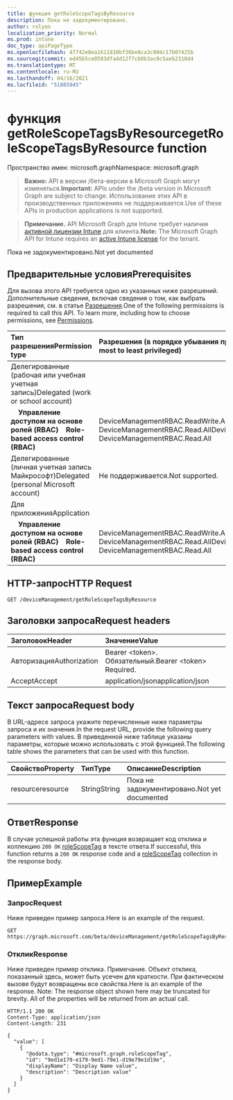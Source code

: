 ```yaml
---
title: функция getRoleScopeTagsByResource
description: Пока не задокументировано.
author: rolyon
localization_priority: Normal
ms.prod: intune
doc_type: apiPageType
ms.openlocfilehash: 47742e8ea1611810bf36be8ca3c004c17b07425b
ms.sourcegitcommit: ed45b5ce0583dfa4d12f7cb0b3ac0c5aeb2318d4
ms.translationtype: MT
ms.contentlocale: ru-RU
ms.lasthandoff: 04/16/2021
ms.locfileid: "51865945"
---
```

# <a name="getrolescopetagsbyresource-function"></a><span data-ttu-id="6f92c-103">функция getRoleScopeTagsByResource</span><span class="sxs-lookup"><span data-stu-id="6f92c-103">getRoleScopeTagsByResource function</span></span>

<span data-ttu-id="6f92c-104">Пространство имен: microsoft.graph</span><span class="sxs-lookup"><span data-stu-id="6f92c-104">Namespace: microsoft.graph</span></span>

> <span data-ttu-id="6f92c-105">**Важно:** API в версии /бета-версии в Microsoft Graph могут изменяться.</span><span class="sxs-lookup"><span data-stu-id="6f92c-105">**Important:** APIs under the /beta version in Microsoft Graph are subject to change.</span></span> <span data-ttu-id="6f92c-106">Использование этих API в производственных приложениях не поддерживается.</span><span class="sxs-lookup"><span data-stu-id="6f92c-106">Use of these APIs in production applications is not supported.</span></span>

> <span data-ttu-id="6f92c-107">**Примечание.** API Microsoft Graph для Intune требует наличия [активной лицензии Intune](https://go.microsoft.com/fwlink/?linkid=839381) для клиента.</span><span class="sxs-lookup"><span data-stu-id="6f92c-107">**Note:** The Microsoft Graph API for Intune requires an [active Intune license](https://go.microsoft.com/fwlink/?linkid=839381) for the tenant.</span></span>

<span data-ttu-id="6f92c-108">Пока не задокументировано.</span><span class="sxs-lookup"><span data-stu-id="6f92c-108">Not yet documented</span></span>
## <a name="prerequisites"></a><span data-ttu-id="6f92c-109">Предварительные условия</span><span class="sxs-lookup"><span data-stu-id="6f92c-109">Prerequisites</span></span>
<span data-ttu-id="6f92c-p102">Для вызова этого API требуется одно из указанных ниже разрешений. Дополнительные сведения, включая сведения о том, как выбрать разрешения, см. в статье [Разрешения](/graph/permissions-reference).</span><span class="sxs-lookup"><span data-stu-id="6f92c-p102">One of the following permissions is required to call this API. To learn more, including how to choose permissions, see [Permissions](/graph/permissions-reference).</span></span>

|<span data-ttu-id="6f92c-112">Тип разрешения</span><span class="sxs-lookup"><span data-stu-id="6f92c-112">Permission type</span></span>|<span data-ttu-id="6f92c-113">Разрешения (в порядке убывания привилегий)</span><span class="sxs-lookup"><span data-stu-id="6f92c-113">Permissions (from most to least privileged)</span></span>|
|:---|:---|
|<span data-ttu-id="6f92c-114">Делегированные (рабочая или учебная учетная запись)</span><span class="sxs-lookup"><span data-stu-id="6f92c-114">Delegated (work or school account)</span></span>||
| <span data-ttu-id="6f92c-115">&nbsp; &nbsp; **Управление доступом на основе ролей (RBAC)**</span><span class="sxs-lookup"><span data-stu-id="6f92c-115">&nbsp; &nbsp; **Role-based access control (RBAC)**</span></span> | <span data-ttu-id="6f92c-116">DeviceManagementRBAC.ReadWrite.All, DeviceManagementRBAC.Read.All</span><span class="sxs-lookup"><span data-stu-id="6f92c-116">DeviceManagementRBAC.ReadWrite.All, DeviceManagementRBAC.Read.All</span></span>|
|<span data-ttu-id="6f92c-117">Делегированные (личная учетная запись Майкрософт)</span><span class="sxs-lookup"><span data-stu-id="6f92c-117">Delegated (personal Microsoft account)</span></span>|<span data-ttu-id="6f92c-118">Не поддерживается.</span><span class="sxs-lookup"><span data-stu-id="6f92c-118">Not supported.</span></span>|
|<span data-ttu-id="6f92c-119">Для приложения</span><span class="sxs-lookup"><span data-stu-id="6f92c-119">Application</span></span>||
| <span data-ttu-id="6f92c-120">&nbsp; &nbsp; **Управление доступом на основе ролей (RBAC)**</span><span class="sxs-lookup"><span data-stu-id="6f92c-120">&nbsp; &nbsp; **Role-based access control (RBAC)**</span></span> | <span data-ttu-id="6f92c-121">DeviceManagementRBAC.ReadWrite.All, DeviceManagementRBAC.Read.All</span><span class="sxs-lookup"><span data-stu-id="6f92c-121">DeviceManagementRBAC.ReadWrite.All, DeviceManagementRBAC.Read.All</span></span>|

## <a name="http-request"></a><span data-ttu-id="6f92c-122">HTTP-запрос</span><span class="sxs-lookup"><span data-stu-id="6f92c-122">HTTP Request</span></span>
<!-- {
  "blockType": "ignored"
}
-->
``` http
GET /deviceManagement/getRoleScopeTagsByResource
```

## <a name="request-headers"></a><span data-ttu-id="6f92c-123">Заголовки запроса</span><span class="sxs-lookup"><span data-stu-id="6f92c-123">Request headers</span></span>
|<span data-ttu-id="6f92c-124">Заголовок</span><span class="sxs-lookup"><span data-stu-id="6f92c-124">Header</span></span>|<span data-ttu-id="6f92c-125">Значение</span><span class="sxs-lookup"><span data-stu-id="6f92c-125">Value</span></span>|
|:---|:---|
|<span data-ttu-id="6f92c-126">Авторизация</span><span class="sxs-lookup"><span data-stu-id="6f92c-126">Authorization</span></span>|<span data-ttu-id="6f92c-127">Bearer &lt;token&gt;. Обязательный.</span><span class="sxs-lookup"><span data-stu-id="6f92c-127">Bearer &lt;token&gt; Required.</span></span>|
|<span data-ttu-id="6f92c-128">Accept</span><span class="sxs-lookup"><span data-stu-id="6f92c-128">Accept</span></span>|<span data-ttu-id="6f92c-129">application/json</span><span class="sxs-lookup"><span data-stu-id="6f92c-129">application/json</span></span>|

## <a name="request-body"></a><span data-ttu-id="6f92c-130">Текст запроса</span><span class="sxs-lookup"><span data-stu-id="6f92c-130">Request body</span></span>
<span data-ttu-id="6f92c-131">В URL-адресе запроса укажите перечисленные ниже параметры запроса и их значения.</span><span class="sxs-lookup"><span data-stu-id="6f92c-131">In the request URL, provide the following query parameters with values.</span></span>
<span data-ttu-id="6f92c-132">В приведенной ниже таблице указаны параметры, которые можно использовать с этой функцией.</span><span class="sxs-lookup"><span data-stu-id="6f92c-132">The following table shows the parameters that can be used with this function.</span></span>

|<span data-ttu-id="6f92c-133">Свойство</span><span class="sxs-lookup"><span data-stu-id="6f92c-133">Property</span></span>|<span data-ttu-id="6f92c-134">Тип</span><span class="sxs-lookup"><span data-stu-id="6f92c-134">Type</span></span>|<span data-ttu-id="6f92c-135">Описание</span><span class="sxs-lookup"><span data-stu-id="6f92c-135">Description</span></span>|
|:---|:---|:---|
|<span data-ttu-id="6f92c-136">resource</span><span class="sxs-lookup"><span data-stu-id="6f92c-136">resource</span></span>|<span data-ttu-id="6f92c-137">String</span><span class="sxs-lookup"><span data-stu-id="6f92c-137">String</span></span>|<span data-ttu-id="6f92c-138">Пока не задокументировано.</span><span class="sxs-lookup"><span data-stu-id="6f92c-138">Not yet documented</span></span>|



## <a name="response"></a><span data-ttu-id="6f92c-139">Ответ</span><span class="sxs-lookup"><span data-stu-id="6f92c-139">Response</span></span>
<span data-ttu-id="6f92c-140">В случае успешной работы эта функция возвращает код отклика и коллекцию `200 OK` [roleScopeTag](../resources/intune-rbac-rolescopetag.md) в тексте ответа.</span><span class="sxs-lookup"><span data-stu-id="6f92c-140">If successful, this function returns a `200 OK` response code and a [roleScopeTag](../resources/intune-rbac-rolescopetag.md) collection in the response body.</span></span>

## <a name="example"></a><span data-ttu-id="6f92c-141">Пример</span><span class="sxs-lookup"><span data-stu-id="6f92c-141">Example</span></span>
### <a name="request"></a><span data-ttu-id="6f92c-142">Запрос</span><span class="sxs-lookup"><span data-stu-id="6f92c-142">Request</span></span>
<span data-ttu-id="6f92c-143">Ниже приведен пример запроса.</span><span class="sxs-lookup"><span data-stu-id="6f92c-143">Here is an example of the request.</span></span>
``` http
GET https://graph.microsoft.com/beta/deviceManagement/getRoleScopeTagsByResource(resource='parameterValue')
```

### <a name="response"></a><span data-ttu-id="6f92c-144">Отклик</span><span class="sxs-lookup"><span data-stu-id="6f92c-144">Response</span></span>
<span data-ttu-id="6f92c-p104">Ниже приведен пример отклика. Примечание. Объект отклика, показанный здесь, может быть усечен для краткости. При фактическом вызове будут возвращены все свойства.</span><span class="sxs-lookup"><span data-stu-id="6f92c-p104">Here is an example of the response. Note: The response object shown here may be truncated for brevity. All of the properties will be returned from an actual call.</span></span>
``` http
HTTP/1.1 200 OK
Content-Type: application/json
Content-Length: 231

{
  "value": [
    {
      "@odata.type": "#microsoft.graph.roleScopeTag",
      "id": "9ed1e179-e179-9ed1-79e1-d19e79e1d19e",
      "displayName": "Display Name value",
      "description": "Description value"
    }
  ]
}
```










